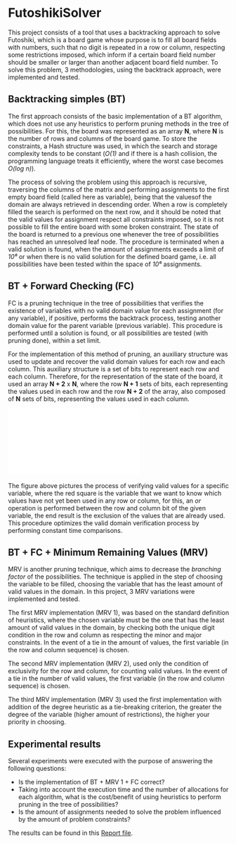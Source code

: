 # FutoshikiSolver

This project consists of a tool that uses a backtracking approach to solve Futoshiki,
which is a board game whose purpose is to fill all board fields with numbers, such that no digit is repeated in a row or column,
respecting some restrictions imposed, which inform if a certain board field number should be smaller or larger than another adjacent board field number.
To solve this problem, 3 methodologies, using the backtrack approach, were implemented and tested.

## Backtracking simples (BT)

The first approach consists of the basic implementation of a BT algorithm,
which does not use any heuristics to perform pruning methods in the tree of possibilities.
For this, the board was represented as an array **N**, where **N** is the number of rows
and columns of the board game.
To store the constraints, a Hash structure was used, in which the search and storage
complexity tends to be constant (*O(1)* and if there is a hash collision,
the programming language treats it efficiently, where the worst case becomes *O(log n)*).

The process of solving the problem using this approach is recursive,
traversing the columns of the matrix and performing assignments to the first empty board field (called here as variable),
being that the values ​​of the domain are always retrieved in descending order.
When a row is completely filled the search is performed on the next row,
and it should be noted that the valid values ​​for assignment respect all constraints imposed,
so it is not possible to fill the entire board with some broken constraint.
The state of the board is returned to a previous one whenever the tree of possibilities has
reached an unresolved leaf node. The procedure is terminated when a valid solution is found,
when the amount of assignments exceeds a limit of *10⁶* or when there is no valid solution
for the defined board game, i.e. all possibilities have been tested within the space of
*10⁶* assignments.

## BT + Forward Checking (FC)
FC is a pruning technique in the tree of possibilities that verifies the existence of 
variables with no valid domain value for each assignment (for any variable), if positive, 
performs the backtrack process, testing another domain value for the parent variable 
(previous variable). This procedure is performed until a solution is found, 
or all possibilities are tested (with pruning done), within a set limit.

For the implementation of this method of pruning, an auxiliary structure was used to update 
and recover the valid domain values ​​for each row and each column. 
This auxiliary structure is a set of bits to represent each row and each column. 
Therefore, for the representation of the state of the board, it used an 
array **N + 2** x **N**, where the row **N + 1** sets of bits, 
each representing the values ​​used in each row and the row **N + 2** of the array, 
also composed of **N** sets of bits, representing the values ​​used in each column.

![alt text](/latex/images/bitmask.pdf "Auxiliary structure working with bits for retrieval of valid values in the row and column.")

The figure above pictures the process of verifying valid values for a specific variable, 
where the red square is the variable that we want to know which values have not yet been used in any row or column, 
for this, an *or* operation is performed between the row and column bit of the given variable, 
the end result is the exclusion of the values that are already used. This procedure optimizes 
the valid domain verification process by performing constant time comparisons.

## BT + FC + Minimum Remaining Values (MRV)

MRV is another pruning technique, which aims to decrease the *branching factor* of the
possibilities. The technique is applied in the step of choosing the variable to be filled,
choosing the variable that has the least amount of valid values ​​in the domain.
In this project, 3 MRV variations were implemented and tested.

The first MRV implementation (MRV 1), was based on the standard definition of heuristics,
where the chosen variable must be the one that has the least amount of valid values ​​in the
domain, by checking both the unique digit condition in the row and column as
respecting the minor and major constraints. In the event of a tie in the amount of
values, the first variable (in the row and column sequence) is chosen.

The second MRV implementation (MRV 2), used only the condition of exclusivity
for the row and column, for counting valid values. In the event of a tie in the
number of valid values, the first variable (in the row and column sequence) is chosen.

The third MRV implementation (MRV 3) used the first implementation with addition
of the degree heuristic as a tie-breaking criterion, the greater the degree of the 
variable (higher amount of restrictions), the higher your priority in choosing.

## Experimental results

Several experiments were executed with the purpose of answering the following questions:
* Is the implementation of BT + MRV 1 + FC correct?
* Taking into account the execution time and the number 
of allocations for each algorithm, what is the cost/benefit of using heuristics 
to perform pruning in the tree of possibilities?
* Is the amount of assignments needed to solve the problem influenced by the 
amount of problem constraints?

The results can be found in this [Report file](/latex/futoshiki_report.pdf).
